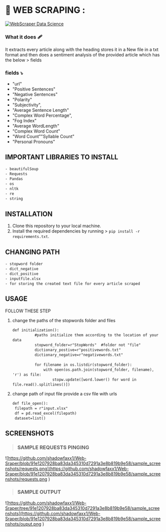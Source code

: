 ﻿#  🔰 WEB SCRAPING :

 [![WebScraper Data Science](https://img.shields.io/badge/WebScraper-Data%20Science-blueviolet)](https://github.com/your-username/webscraper-data-science)

###  What it does 🩹 
It extracts every article along with the heading stores it in a  New file in a txt format and then does a sentiment analysis of the provided article which has the below > fields
         
### fields ⤵️
- "url"
- "Positive Sentences"
- "Negative Sentences"
- "Polarity"   
- "Subjectivity", 
- "Average Sentence Length"
- "Complex Word Percentage",
- "Fog Index"
- "Average WordLength"
- "Complex Word Count" 
- "Word Count""Syllable Count"
- "Personal Pronouns"


## IMPORTANT LIBRARIES TO INSTALL 
    - beautifulSoup
    - Requests
    - Pandas
    - os
    - nltk
    - re
    - string 
    
## INSTALLATION

1. Clone this repository to your local machine.
2. Install the required dependencies by running > `pip install -r requirements.txt`.
    
## CHANGING PATH 
    - stopword folder
    - dict_negative 
    - dict_positive 
    - inputfile.xlsx
    - for storing the created text file for every article scraped 


## USAGE 

FOLLOW THESE STEP 
1. change the paths of the stopwords folder and files 
   ```
   def initialization():
             #paths initialize them according to the location of your data 
             stopword_folder=r"StopWords"  #folder not "file"  
             dictionary_postive=r"positivewords.txt"
             dictionary_negative=r"negativewords.txt"
             
             for filename in os.listdir(stopword_folder):
                 with open(os.path.join(stopword_folder, filename), 'r') as file:
                     stopw.update([word.lower() for word in file.read().splitlines()])
   ```
2. change path of input file provide a csv file with urls 
   ```
   def file_open():
    filepath = r"input.xlsx"
    df = pd.read_excel(filepath)
    dataset=list()
   ```

## SCREENSHOTS 

> ### SAMPLE REQUESTS PINGING 
![https://github.com/shadowfaxx1/Web-Sraper/blob/91e1207928ba83da345310d7291a3e8b819b9e58/sample_screenshots/requests.png](https://github.com/shadowfaxx1/Web-Sraper/blob/91e1207928ba83da345310d7291a3e8b819b9e58/sample_screenshots/requests.png )
> ### SAMPLE OUTPUT 
![https://github.com/shadowfaxx1/Web-Sraper/tree/91e1207928ba83da345310d7291a3e8b819b9e58/sample_screenshots](https://github.com/shadowfaxx1/Web-Sraper/blob/91e1207928ba83da345310d7291a3e8b819b9e58/sample_screenshots/ouput.png )





